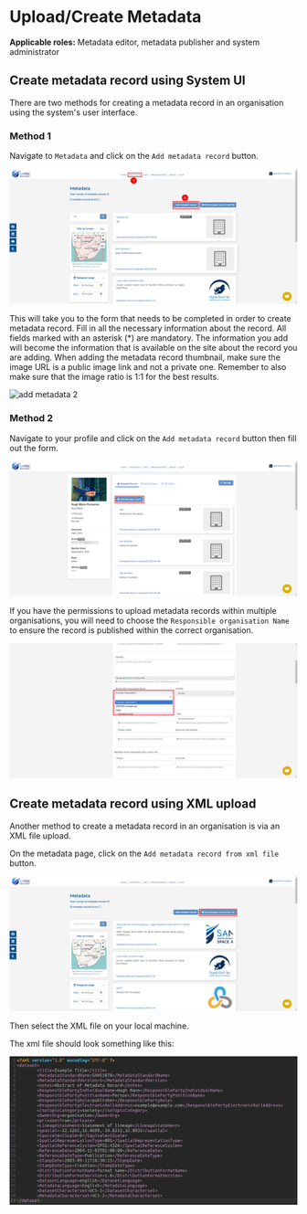 # Upload/Create Metadata

**Applicable roles:** Metadata editor, metadata publisher and system administrator

## Create metadata record using System UI

There are two methods for creating a metadata record in an organisation using the system's user interface.

### Method 1

Navigate to `Metadata` and click on the `Add metadata record` button.

![add metadata 1](img/metadata-system-ui-1.png)

This will take you to the form that needs to be completed in order to create metadata record. Fill in all the necessary information about the record. All fields marked with an asterisk (*) are mandatory. The information you add will become the information that is available on the site about the record you are adding. When adding the metadata record thumbnail, make sure the image URL is a public image link and not a private one. Remember to also make sure that the image ratio is 1:1 for the best results.

![add metadata 2](img/metadata-system-ui-2.png)

### Method 2

Navigate to your profile and click on the `Add metadata record` button then fill out the form.

![add metadata 3](img/metadata-system-ui-3.png)

If you have the permissions to upload metadata records within multiple organisations, you will need to choose the `Responsible organisation Name` to ensure the record is published within the correct organisation.

![add metadata 4](img/metadata-system-ui-4.png)

## Create metadata record using XML upload

Another method to create a metadata record in an organisation is via an XML file upload.

On the metadata page, click on the `Add metadata record from xml file` button.

![add metadata xml](img/metadata-xml-upload-1.png)

Then select the XML file on your local machine.

The xml file should look something like this:

![xml file standard](img/metadata-xml-upload-2.png)
